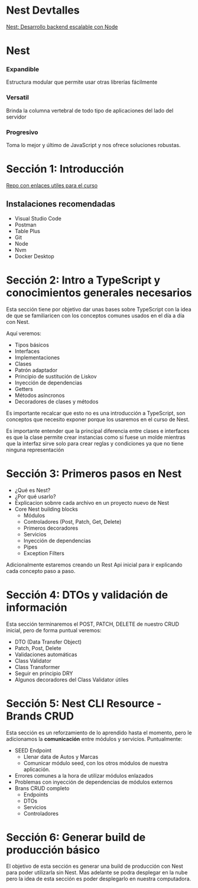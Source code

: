 # Nest Devtalles
[Nest: Desarrollo backend escalable con Node](https://cursos.devtalles.com/courses/nest)

# Nest

### Expandible
Estructura modular que permite usar otras librerías fácilmente

### Versatil
Brinda la columna vertebral de todo tipo de aplicaciones del lado del servidor

### Progresivo
Toma lo mejor y último de JavaScript y nos ofrece soluciones robustas.

# Sección 1: Introducción
[Repo con enlaces utiles para el curso](https://gist.github.com/Klerith/c0ef4f48d986e2cf3308bb54fff84ea5)

## Instalaciones recomendadas
- Visual Studio Code
- Postman
- Table Plus
- Git
- Node
- Nvm
- Docker Desktop

# Sección 2: Intro a TypeScript y conocimientos generales necesarios
Esta sección tiene por objetivo dar unas bases sobre TypeScript con la idea de que se familiaricen con los conceptos comunes usados en el día a día con Nest.

Aquí veremos:
- Tipos básicos
- Interfaces
- Implementaciones
- Clases
- Patrón adaptador
- Principio de sustitución de Liskov
- Inyección de dependencias
- Getters
- Métodos asíncronos
- Decoradores de clases y métodos

Es importante recalcar que esto no es una introducción a TypeScript, son conceptos que necesito exponer porque los usaremos en el curso de Nest.

Es importante entender que la principal diferencia entre clases e interfaces es que la clase permite crear instancias como si fuese un molde mientras que la interfaz sirve solo para crear reglas y condiciones ya que no tiene ninguna representación

# Sección 3: Primeros pasos en Nest
- ¿Qué es Nest?
- ¿Por qué usarlo?
- Explicacion sobnre cada archivo en un proyecto nuevo de Nest
- Core Nest building blocks
  - Módulos
  - Controladores (Post, Patch, Get, Delete)
  - Primeros decoradores
  - Servicios
  - Inyección de dependencias
  - Pipes
  - Exception Filters

Adicionalmente estaremos creando un Rest Api inicial para ir explicando cada concepto paso a paso.

# Sección 4: DTOs y validación de información
Esta sección terminaremos el POST, PATCH, DELETE de nuestro CRUD inicial, pero de forma puntual veremos:
- DTO (Data Transfer Object)
- Patch, Post, Delete
- Validaciones automáticas
- Class Validator
- Class Transformer
- Seguir en principio DRY
- Algunos decoradores del Class Validator útiles

# Sección 5: Nest CLI Resource - Brands CRUD
Esta sección es un reforzamiento de lo aprendido hasta el momento, pero le adicionamos la <b>comunicación</b> entre módulos y servicios. Puntualmente:
- SEED Endpoint
  - Llenar data de Autos y Marcas
  - Comunicar módulo seed, con los otros módulos de nuestra aplicación.
- Errores comunes a la hora de utilizar módulos enlazados
- Problemas con inyección de dependencias de módulos externos
- Brans CRUD completo
  - Endpoints
  - DTOs
  - Servicios
  - Controladores

# Sección 6: Generar build de producción básico
El objetivo de esta sección es generar una build de producción con Nest para poder utilizarla sin Nest. Mas adelante se podra desplegar en la nube pero la idea de esta sección es poder desplegarlo en nuestra computadora.